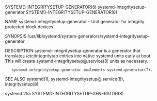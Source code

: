 SYSTEMD-INTEGRITYSETUP-GENERATOR(8)			       systemd-integritysetup-generator				   SYSTEMD-INTEGRITYSETUP-GENERATOR(8)

NAME
       systemd-integritysetup-generator - Unit generator for integrity protected block devices

SYNOPSIS
       /usr/lib/systemd/system-generators/systemd-integritysetup-generator

DESCRIPTION
       systemd-integritysetup-generator is a generator that translates /etc/integritytab entries into native systemd units early at boot. This will create
       systemd-integritysetup@.service(8) units as necessary.

       systemd-integritysetup-generator implements systemd.generator(7).

SEE ALSO
       systemd(1), systemd-integritysetup@.service(8), integritysetup(8)

systemd 255														   SYSTEMD-INTEGRITYSETUP-GENERATOR(8)

